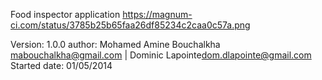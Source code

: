Food inspector application
https://magnum-ci.com/status/3785b25b65faa26df85234c2caa0c57a.png

Version:        1.0.0
author:         Mohamed Amine Bouchalkha mabouchalkha@gmail.com | Dominic Lapointe<dom.dlapointe@gmail.com>
Started date:   01/05/2014
